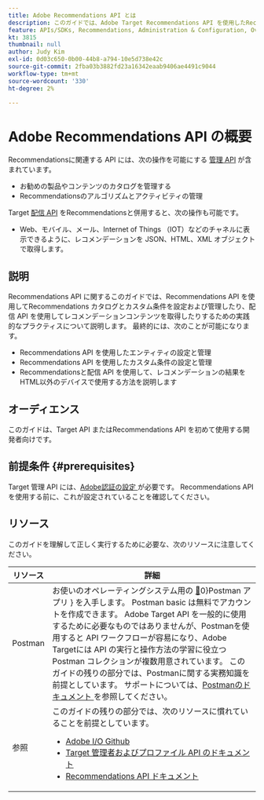 ```yaml
---
title: Adobe Recommendations API とは
description: このガイドでは、Adobe Target Recommendations API を使用したRecommendations カタログとカスタム条件の設定と管理および配信 API を使用したレコメンデーションコンテンツの取得に関する実践について開発者に順を追って説明します。
feature: APIs/SDKs, Recommendations, Administration & Configuration, Overview
kt: 3815
thumbnail: null
author: Judy Kim
exl-id: 0d03c650-0b00-44b8-a794-10e5d738e42c
source-git-commit: 2fba03b3882fd23a16342eaab9406ae4491c9044
workflow-type: tm+mt
source-wordcount: '330'
ht-degree: 2%

---
```


# Adobe Recommendations API の概要

Recommendationsに関連する API には、次の操作を可能にする [ 管理 API](../../before-administer/target-api-overview.md) が含まれています。

* お勧めの製品やコンテンツのカタログを管理する
* Recommendationsのアルゴリズムとアクティビティの管理

Target [ 配信 API](../../implement/delivery-api/overview.md) をRecommendationsと併用すると、次の操作も可能です。

* Web、モバイル、メール、Internet of Things （IOT）などのチャネルに表示できるように、レコメンデーションを JSON、HTML、XML オブジェクトで取得します。

## 説明

Recommendations API に関するこのガイドでは、Recommendations API を使用してRecommendations カタログとカスタム条件を設定および管理したり、配信 API を使用してレコメンデーションコンテンツを取得したりするための実践的なプラクティスについて説明します。 最終的には、次のことが可能になります。

* Recommendations API を使用したエンティティの設定と管理
* Recommendations API を使用したカスタム条件の設定と管理
* Recommendationsと配信 API を使用して、レコメンデーションの結果をHTML以外のデバイスで使用する方法を説明します

## オーディエンス

このガイドは、Target API またはRecommendations API を初めて使用する開発者向けです。

## 前提条件 {#prerequisites}

Target 管理 API には、[Adobe認証の設定 ](../configure-authentication.md) が必要です。 Recommendations API を使用する前に、これが設定されていることを確認してください。

## リソース

このガイドを理解して正しく実行するために必要な、次のリソースに注意してください。

| リソース | 詳細 |
| --- | --- |
| Postman | お使いのオペレーティングシステム用の [&#128279;](https://www.postman.com/downloads/)0&rbrace;Postman アプリ &rbrace; を入手します。 Postman basic は無料でアカウントを作成できます。 Adobe Target API を一般的に使用するために必要なものではありませんが、Postmanを使用すると API ワークフローが容易になり、Adobe Targetには API の実行と操作方法の学習に役立つPostman コレクションが複数用意されています。 このガイドの残りの部分では、Postmanに関する実務知識を前提としています。 サポートについては、[Postmanのドキュメント ](https://learning.getpostman.com/) を参照してください。 |
| 参照 | このガイドの残りの部分では、次のリソースに慣れていることを前提としています。<UL><li>[Adobe I/O Github](https://github.com/adobeio)</li><li>[Target 管理者およびプロファイル API のドキュメント ](../../administer/admin-api/admin-api-overview-new.md)</li><li>[Recommendations API ドキュメント ](https://developer.adobe.com/target/administer/recommendations-api/)</li></UL> |
